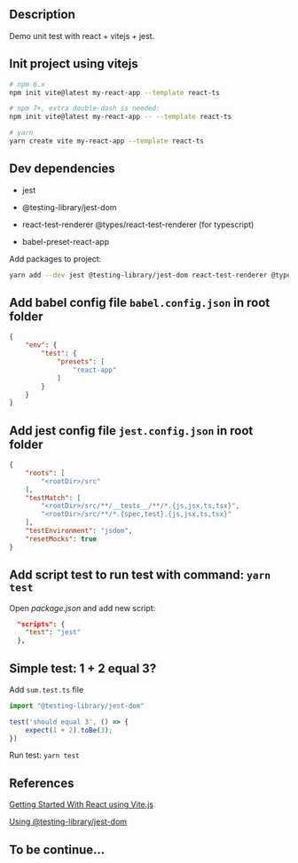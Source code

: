 ## Description
Demo unit test with react + vitejs + jest.

## Init project using vitejs
```bash
# npm 6.x
npm init vite@latest my-react-app --template react-ts

# npm 7+, extra double-dash is needed:
npm init vite@latest my-react-app -- --template react-ts

# yarn
yarn create vite my-react-app --template react-ts
```

## Dev dependencies
- jest

- @testing-library/jest-dom

- react-test-renderer @types/react-test-renderer (for typescript)

- babel-preset-react-app

Add packages to project:
```bash
yarn add --dev jest @testing-library/jest-dom react-test-renderer @types/react-test-renderer babel-preset-react-app
```

## Add babel config file `babel.config.json` in root folder
```json
{
    "env": {
        "test": {
            "presets": [
                "react-app"
            ]
        }
    }
}
```

## Add jest config file `jest.config.json` in root folder
```json
{
    "roots": [
        "<rootDir>/src"
    ],
    "testMatch": [
        "<rootDir>/src/**/__tests__/**/*.{js,jsx,ts,tsx}",
        "<rootDir>/src/**/*.{spec,test}.{js,jsx,ts,tsx}"
    ],
    "testEnvironment": "jsdom",
    "resetMocks": true
}
```
## Add script test to run test with command: `yarn test`
Open *package.json* and add new script:
```json
  "scripts": {
    "test": "jest"
  },
```

## Simple test: 1 + 2 equal 3?
Add `sum.test.ts` file
```typescript
import "@testing-library/jest-dom"

test('should equal 3', () => {
    expect(1 + 2).toBe(3);
})
```
Run test: `yarn test`

## References
[Getting Started With React using Vite.js](https://pranshushah.tech/getting-started-with-react-using-vitejs)

[Using @testing-library/jest-dom](https://github.com/testing-library/jest-dom)

## To be continue...
